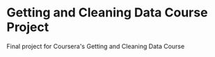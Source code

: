 # Getting and Cleaning Data Course Project
 Final project for Coursera's Getting and Cleaning Data Course

